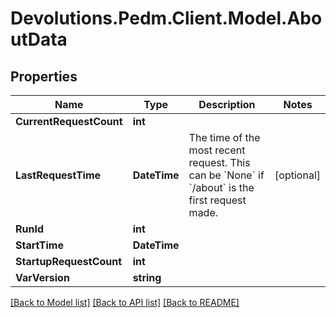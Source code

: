 # Devolutions.Pedm.Client.Model.AboutData

## Properties

Name | Type | Description | Notes
------------ | ------------- | ------------- | -------------
**CurrentRequestCount** | **int** |  | 
**LastRequestTime** | **DateTime** | The time of the most recent request.  This can be &#x60;None&#x60; if &#x60;/about&#x60; is the first request made. | [optional] 
**RunId** | **int** |  | 
**StartTime** | **DateTime** |  | 
**StartupRequestCount** | **int** |  | 
**VarVersion** | **string** |  | 

[[Back to Model list]](../README.md#documentation-for-models) [[Back to API list]](../README.md#documentation-for-api-endpoints) [[Back to README]](../README.md)

